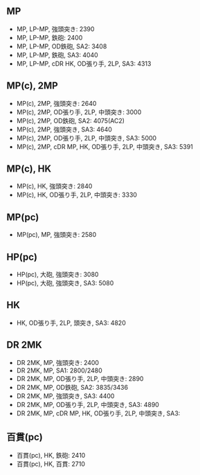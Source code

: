 ## MP

- MP, LP-MP, 強頭突き: 2390
- MP, LP-MP, 鉄砲: 2400
- MP, LP-MP, OD鉄砲, SA2: 3408
- MP, LP-MP, 鉄砲, SA3: 4040
- MP, LP-MP, cDR HK, OD張り手, 2LP, SA3: 4313

## MP(c), 2MP

- MP(c), 2MP, 強頭突き: 2640
- MP(c), 2MP, OD張り手, 2LP, 中頭突き: 3000
- MP(c), 2MP, OD鉄砲, SA2: 4075(AC2)
- MP(c), 2MP, 強頭突き, SA3: 4640
- MP(c), 2MP, OD張り手, 2LP, 中頭突き, SA3: 5000
- MP(c), 2MP, cDR MP, HK, OD張り手, 2LP, 中頭突き, SA3: 5391

## MP(c), HK

- MP(c), HK, 強頭突き: 2840
- MP(c), HK, OD張り手, 2LP, 中頭突き: 3330

## MP(pc)

- MP(pc), MP, 強頭突き: 2580

## HP(pc)

- HP(pc), 大砲, 強頭突き: 3080
- HP(pc), 大砲, 強頭突き, SA3: 5080

## HK

- HK, OD張り手, 2LP, 頭突き, SA3: 4820

## DR 2MK

- DR 2MK, MP, 強頭突き: 2400
- DR 2MK, MP, SA1: 2800/2480
- DR 2MK, MP, OD張り手, 2LP, 中頭突き: 2890
- DR 2MK, MP, OD鉄砲, SA2: 3835/3436
- DR 2MK, MP, 強頭突き, SA3: 4400
- DR 2MK, MP, OD張り手, 2LP, 中頭突き, SA3: 4890
- DR 2MK, MP, cDR MP, HK, OD張り手, 2LP, 中頭突き, SA3:

## 百貫(pc)

- 百貫(pc), HK, 鉄砲: 2410
- 百貫(pc), HK, 百貫: 2710
